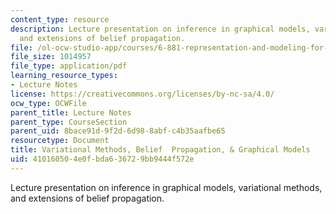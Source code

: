 ```yaml
---
content_type: resource
description: Lecture presentation on inference in graphical models, variational methods,
  and extensions of belief propagation.
file: /ol-ocw-studio-app/courses/6-881-representation-and-modeling-for-image-analysis-spring-2005/410160504e0fbda636729bb9444f572e_bptutorial.pdf
file_size: 1014957
file_type: application/pdf
learning_resource_types:
- Lecture Notes
license: https://creativecommons.org/licenses/by-nc-sa/4.0/
ocw_type: OCWFile
parent_title: Lecture Notes
parent_type: CourseSection
parent_uid: 8bace91d-9f2d-6d98-8abf-c4b35aafbe65
resourcetype: Document
title: Variational Methods, Belief  Propagation, & Graphical Models
uid: 41016050-4e0f-bda6-3672-9bb9444f572e
---
```

Lecture presentation on inference in graphical models, variational methods, and extensions of belief propagation.